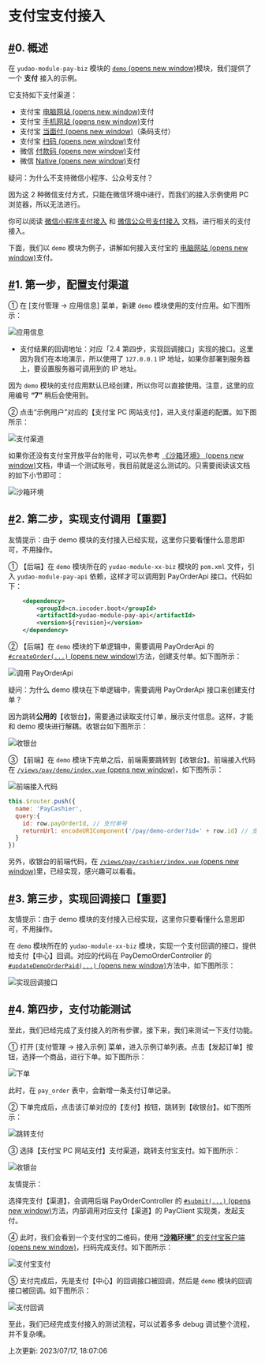 # 支付宝支付接入

## [#](https://doc.iocoder.cn/pay/alipay-pay-demo/#_0-概述)0. 概述

在 `yudao-module-pay-biz` 模块的 [`demo` (opens new window)](https://github.com/YunaiV/ruoyi-vue-pro/tree/master/yudao-module-pay/yudao-module-pay-biz/src/main/java/cn/iocoder/yudao/module/pay/controller/admin/demo)模块，我们提供了一个 **支付** 接入的示例。

它支持如下支付渠道：

- 支付宝 [电脑网站 (opens new window)](https://opendocs.alipay.com/open/270/105898)支付
- 支付宝 [手机网站 (opens new window)](https://opendocs.alipay.com/open/203/105288)支付
- 支付宝 [当面付 (opens new window)](https://opendocs.alipay.com/open/194/105072)（条码支付）
- 支付宝 [扫码 (opens new window)](https://opendocs.alipay.com/apis/02890k)支付
- 微信 [付款码 (opens new window)](https://pay.weixin.qq.com/static/product/product_intro.shtml?name=qrcode)支付
- 微信 [Native (opens new window)](https://pay.weixin.qq.com/static/product/product_intro.shtml?name=qrcode)支付

疑问：为什么不支持微信小程序、公众号支付？

因为这 2 种微信支付方式，只能在微信环境中进行，而我们的接入示例使用 PC 浏览器，所以无法进行。

你可以阅读 [微信小程序支付接入](https://doc.iocoder.cn/pay/wx-lite-pay-demo/) 和 [微信公众号支付接入](https://doc.iocoder.cn/pay/wx-pub-pay-demo/) 文档，进行相关的支付接入。

下面，我们以 `demo` 模块为例子，讲解如何接入支付宝的 [电脑网站 (opens new window)](https://opendocs.alipay.com/open/270/105898)支付。

## [#](https://doc.iocoder.cn/pay/alipay-pay-demo/#_1-第一步-配置支付渠道)1. 第一步，配置支付渠道

① 在 [支付管理 -> 应用信息] 菜单，新建 `demo` 模块使用的支付应用。如下图所示：

![应用信息](https://doc.iocoder.cn/img/%E6%94%AF%E4%BB%98%E6%89%8B%E5%86%8C/%E6%94%AF%E4%BB%98%E5%AE%9D%E6%94%AF%E4%BB%98%E6%8E%A5%E5%85%A5/%E5%BA%94%E7%94%A8%E4%BF%A1%E6%81%AF.png)

- 支付结果的回调地址：对应「2.4 第四步，实现回调接口」实现的接口。这里因为我们在本地演示，所以使用了 `127.0.0.1` IP 地址，如果你部署到服务器上，要设置服务器可调用到的 IP 地址。

因为 `demo` 模块的支付应用默认已经创建，所以你可以直接使用。注意，这里的应用编号 **“7”** 稍后会使用到。

② 点击“示例用户”对应的【支付宝 PC 网站支付】，进入支付渠道的配置。如下图所示：

![支付渠道](https://doc.iocoder.cn/img/%E6%94%AF%E4%BB%98%E6%89%8B%E5%86%8C/%E6%94%AF%E4%BB%98%E5%AE%9D%E6%94%AF%E4%BB%98%E6%8E%A5%E5%85%A5/%E6%94%AF%E4%BB%98%E6%B8%A0%E9%81%93.png)

如果你还没有支付宝开放平台的账号，可以先参考 [《沙箱环境》 (opens new window)](https://opendocs.alipay.com/common/02kkv7)文档，申请一个测试账号，我目前就是这么测试的。只需要阅读该文档的如下小节即可：

![沙箱环境](https://doc.iocoder.cn/img/%E6%94%AF%E4%BB%98%E6%89%8B%E5%86%8C/%E6%94%AF%E4%BB%98%E5%AE%9D%E6%94%AF%E4%BB%98%E6%8E%A5%E5%85%A5/%E6%B2%99%E7%AE%B1%E7%8E%AF%E5%A2%83.png)

## [#](https://doc.iocoder.cn/pay/alipay-pay-demo/#_2-第二步-实现支付调用【重要】)2. 第二步，实现支付调用【重要】

友情提示：由于 demo 模块的支付接入已经实现，这里你只要看懂什么意思即可，不用操作。

① 【后端】在 `demo` 模块所在的 `yudao-module-xx-biz` 模块的 `pom.xml` 文件，引入 `yudao-module-pay-api` 依赖，这样才可以调用到 PayOrderApi 接口。代码如下：

```xml
    <dependency>
        <groupId>cn.iocoder.boot</groupId>
        <artifactId>yudao-module-pay-api</artifactId>
        <version>${revision}</version>
    </dependency>
```

② 【后端】在 `demo` 模块的下单逻辑中，需要调用 PayOrderApi 的 [`#createOrder(...)` (opens new window)](https://github.com/YunaiV/ruoyi-vue-pro/blob/master/yudao-module-pay/yudao-module-pay-biz/src/main/java/cn/iocoder/yudao/module/pay/service/demo/PayDemoOrderServiceImpl.java#L91-L96)方法，创建支付单。如下图所示：

![调用 PayOrderApi](https://doc.iocoder.cn/img/%E6%94%AF%E4%BB%98%E6%89%8B%E5%86%8C/%E6%94%AF%E4%BB%98%E5%AE%9D%E6%94%AF%E4%BB%98%E6%8E%A5%E5%85%A5/%E8%B0%83%E7%94%A8PayOrderApi.png)

疑问：为什么 demo 模块在下单逻辑中，需要调用 PayOrderApi 接口来创建支付单？

因为跳转**公用的**【收银台】，需要通过读取支付订单，展示支付信息。这样，才能和 demo 模块进行解耦。收银台如下图所示：

![收银台](https://doc.iocoder.cn/img/%E6%94%AF%E4%BB%98%E6%89%8B%E5%86%8C/%E6%94%AF%E4%BB%98%E5%AE%9D%E6%94%AF%E4%BB%98%E6%8E%A5%E5%85%A5/%E6%94%B6%E9%93%B6%E5%8F%B0-1.png)

③ 【前端】在 `demo` 模块下完单之后，前端需要跳转到【收银台】。前端接入代码在 [`/views/pay/demo/index.vue` (opens new window)](https://github.com/YunaiV/ruoyi-vue-pro/blob/master/yudao-ui-admin/src/views/pay/demo/index.vue#L193-L201)，如下图所示：

![前端接入代码](https://doc.iocoder.cn/img/%E6%94%AF%E4%BB%98%E6%89%8B%E5%86%8C/%E6%94%AF%E4%BB%98%E5%AE%9D%E6%94%AF%E4%BB%98%E6%8E%A5%E5%85%A5/%E5%89%8D%E7%AB%AF%E6%8E%A5%E5%85%A5%E4%BB%A3%E7%A0%81.png)

```js
this.$router.push({
  name: 'PayCashier',
  query:{
    id: row.payOrderId, // 支付单号
    returnUrl: encodeURIComponent('/pay/demo-order?id=' + row.id) // 支付成功后，跳转的 URL
  }
})
```

另外，收银台的前端代码，在 [`/views/pay/cashier/index.vue` (opens new window)](https://github.com/YunaiV/ruoyi-vue-pro/blob/master/yudao-ui-admin/src/views/pay/cashier/index.vue)里，已经实现，感兴趣可以看看。

## [#](https://doc.iocoder.cn/pay/alipay-pay-demo/#_3-第三步-实现回调接口【重要】)3. 第三步，实现回调接口【重要】

友情提示：由于 demo 模块的支付接入已经实现，这里你只要看懂什么意思即可，不用操作。

在 `demo` 模块所在的 `yudao-module-xx-biz` 模块，实现一个支付回调的接口，提供给支付【中心】回调。对应的代码在 PayDemoOrderController 的 [`#updateDemoOrderPaid(...)` (opens new window)](https://github.com/YunaiV/ruoyi-vue-pro/blob/master/yudao-module-pay/yudao-module-pay-biz/src/main/java/cn/iocoder/yudao/module/pay/controller/admin/demo/PayDemoOrderController.java#L50-L58)方法中，如下图所示：

![实现回调接口](https://doc.iocoder.cn/img/%E6%94%AF%E4%BB%98%E6%89%8B%E5%86%8C/%E6%94%AF%E4%BB%98%E5%AE%9D%E6%94%AF%E4%BB%98%E6%8E%A5%E5%85%A5/%E5%AE%9E%E7%8E%B0%E5%9B%9E%E8%B0%83%E6%8E%A5%E5%8F%A3.png)

## [#](https://doc.iocoder.cn/pay/alipay-pay-demo/#_4-第四步-支付功能测试)4. 第四步，支付功能测试

至此，我们已经完成了支付接入的所有步骤，接下来，我们来测试一下支付功能。

① 打开 [支付管理 -> 接入示例] 菜单，进入示例订单列表。点击【发起订单】按钮，选择一个商品，进行下单。如下图所示：

![下单](https://doc.iocoder.cn/img/%E6%94%AF%E4%BB%98%E6%89%8B%E5%86%8C/%E6%94%AF%E4%BB%98%E5%AE%9D%E6%94%AF%E4%BB%98%E6%8E%A5%E5%85%A5/%E6%B5%8B%E8%AF%95-%E4%B8%8B%E5%8D%95.png)

此时，在 `pay_order` 表中，会新增一条支付订单记录。

② 下单完成后，点击该订单对应的【支付】按钮，跳转到【收银台】。如下图所示：

![跳转支付](https://doc.iocoder.cn/img/%E6%94%AF%E4%BB%98%E6%89%8B%E5%86%8C/%E6%94%AF%E4%BB%98%E5%AE%9D%E6%94%AF%E4%BB%98%E6%8E%A5%E5%85%A5/%E6%B5%8B%E8%AF%95-%E8%B7%B3%E8%BD%AC%E6%94%AF%E4%BB%98.png)

③ 选择【支付宝 PC 网站支付】支付渠道，跳转支付宝支付。如下图所示：

![收银台](https://doc.iocoder.cn/img/%E6%94%AF%E4%BB%98%E6%89%8B%E5%86%8C/%E6%94%AF%E4%BB%98%E5%AE%9D%E6%94%AF%E4%BB%98%E6%8E%A5%E5%85%A5/%E6%B5%8B%E8%AF%95-%E6%94%B6%E9%93%B6%E5%8F%B0.png)

友情提示：

选择完支付【渠道】，会调用后端 PayOrderController 的 [`#submit(...)` (opens new window)](https://github.com/YunaiV/ruoyi-vue-pro/blob/master/yudao-module-pay/yudao-module-pay-biz/src/main/java/cn/iocoder/yudao/module/pay/controller/admin/order/PayOrderController.java#L92-L97)方法，内部调用对应支付【渠道】的 PayClient 实现类，发起支付。

④ 此时，我们会看到一个支付宝的二维码，使用 [**“沙箱环境”** 的支付宝客户端 (opens new window)](https://opendocs.alipay.com/common/02kkv7#第二步：下载支付宝客户端)，扫码完成支付。如下图所示：

![支付宝支付](https://doc.iocoder.cn/img/%E6%94%AF%E4%BB%98%E6%89%8B%E5%86%8C/%E6%94%AF%E4%BB%98%E5%AE%9D%E6%94%AF%E4%BB%98%E6%8E%A5%E5%85%A5/%E6%B5%8B%E8%AF%95-%E6%94%AF%E4%BB%98%E5%AE%9D%E6%94%AF%E4%BB%98.png)

⑤ 支付完成后，先是支付【中心】的回调接口被回调，然后是 `demo` 模块的回调接口被回调。如下图所示：

![支付回调](https://doc.iocoder.cn/img/%E6%94%AF%E4%BB%98%E6%89%8B%E5%86%8C/%E6%94%AF%E4%BB%98%E5%AE%9D%E6%94%AF%E4%BB%98%E6%8E%A5%E5%85%A5/%E6%B5%8B%E8%AF%95-%E6%94%AF%E4%BB%98%E5%9B%9E%E8%B0%83.png)

至此，我们已经完成支付接入的测试流程，可以试着多多 debug 调试整个流程，并不复杂噢。

上次更新: 2023/07/17, 18:07:06